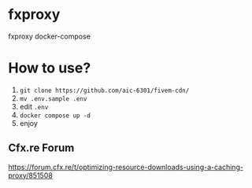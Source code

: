 # fxproxy
fxproxy docker-compose

# How to use?
1. `git clone https://github.com/aic-6301/fivem-cdn/`
2. `mv .env.sample .env`
3. edit `.env`
4. `docker compose up -d`
5. enjoy

## Cfx.re Forum
https://forum.cfx.re/t/optimizing-resource-downloads-using-a-caching-proxy/851508
